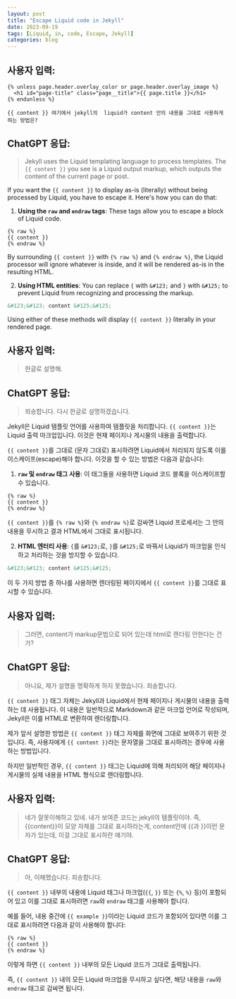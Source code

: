 ```yaml
---
layout: post
title: "Escape Liquid code in Jekyll"
date: 2023-09-19
tags: [Liquid, in, code, Escape, Jekyll]
categories: blog
---
```


## 사용자 입력:
>  <div class="archive">
    {% unless page.header.overlay_color or page.header.overlay_image %}
      <h1 id="page-title" class="page__title">{{ page.title }}</h1>
    {% endunless %}
    
    {{ content }} 여기에서 jekyll의  liquid가 content 안의 내용을 그대로 사용하게 하는 방법은?

## ChatGPT 응답:
> Jekyll uses the Liquid templating language to process templates. The `{{ content }}` you see is a Liquid output markup, which outputs the content of the current page or post.

If you want the `{{ content }}` to display as-is (literally) without being processed by Liquid, you have to escape it. Here's how you can do that:

1. **Using the `raw` and `endraw` tags**: These tags allow you to escape a block of Liquid code.

```liquid
{% raw %}
{{ content }}
{% endraw %}
```

By surrounding `{{ content }}` with `{% raw %}` and `{% endraw %}`, the Liquid processor will ignore whatever is inside, and it will be rendered as-is in the resulting HTML.

2. **Using HTML entities**: You can replace `{` with `&#123;` and `}` with `&#125;` to prevent Liquid from recognizing and processing the markup.

```html
&#123;&#123; content &#125;&#125;
```

Using either of these methods will display `{{ content }}` literally in your rendered page.

## 사용자 입력:
> 한글로 설명해.

## ChatGPT 응답:
> 죄송합니다. 다시 한글로 설명하겠습니다.

Jekyll은 Liquid 템플릿 언어를 사용하여 템플릿을 처리합니다. `{{ content }}`는 Liquid 출력 마크업입니다. 이것은 현재 페이지나 게시물의 내용을 출력합니다.

`{{ content }}`를 그대로 (문자 그대로) 표시하려면 Liquid에서 처리되지 않도록 이를 이스케이프(escape)해야 합니다. 이것을 할 수 있는 방법은 다음과 같습니다:

1. **`raw` 및 `endraw` 태그 사용**: 이 태그들을 사용하면 Liquid 코드 블록을 이스케이프할 수 있습니다.

```liquid
{% raw %}
{{ content }}
{% endraw %}
```

`{{ content }}`를 `{% raw %}`와 `{% endraw %}`로 감싸면 Liquid 프로세서는 그 안의 내용을 무시하고 결과 HTML에서 그대로 표시됩니다.

2. **HTML 엔터티 사용**: `{`를 `&#123;`로, `}`를 `&#125;`로 바꿔서 Liquid가 마크업을 인식하고 처리하는 것을 방지할 수 있습니다.

```html
&#123;&#123; content &#125;&#125;
```

이 두 가지 방법 중 하나를 사용하면 렌더링된 페이지에서 `{{ content }}`를 그대로 표시할 수 있습니다.

## 사용자 입력:
> 그러면, content가 markup문법으로 되어 있는데 html로 렌더링 안한다는 건가?

## ChatGPT 응답:
> 아니요, 제가 설명을 명확하게 하지 못했습니다. 죄송합니다.

`{{ content }}` 태그 자체는 Jekyll과 Liquid에서 현재 페이지나 게시물의 내용을 출력하는 데 사용됩니다. 이 내용은 일반적으로 Markdown과 같은 마크업 언어로 작성되며, Jekyll은 이를 HTML로 변환하여 렌더링합니다.

제가 앞서 설명한 방법은 `{{ content }}` 태그 자체를 화면에 그대로 보여주기 위한 것입니다. 즉, 사용자에게 `{{ content }}`라는 문자열을 그대로 표시하려는 경우에 사용하는 방법입니다.

하지만 일반적인 경우, `{{ content }}` 태그는 Liquid에 의해 처리되어 해당 페이지나 게시물의 실제 내용을 HTML 형식으로 렌더링합니다.

## 사용자 입력:
> 네가 잘못이해하고 있네. 내가 보여준 코드는 jekyll의 템플릿이야. 즉, {{content}}이 모양 자체를 그대로 표시하라는게,  content안에 {{과 }}이런 문자가 있는데, 이걸 그대로 표시하란 얘기야.

## ChatGPT 응답:
> 아, 이해했습니다. 죄송합니다.

`{{ content }}` 내부의 내용에 Liquid 태그나 마크업(`{{`, `}}` 또는 `{%`, `%}` 등)이 포함되어 있고 이를 그대로 표시하려면 `raw`와 `endraw` 태그를 사용해야 합니다.

예를 들어, 내용 중간에 `{{ example }}`이라는 Liquid 코드가 포함되어 있다면 이를 그대로 표시하려면 다음과 같이 사용해야 합니다:

```liquid
{% raw %}
{{ content }}
{% endraw %}
```

이렇게 하면 `{{ content }}` 내부의 모든 Liquid 코드가 그대로 출력됩니다. 

즉, `{{ content }}` 내의 모든 Liquid 마크업을 무시하고 싶다면, 해당 내용을 `raw`와 `endraw` 태그로 감싸면 됩니다.


